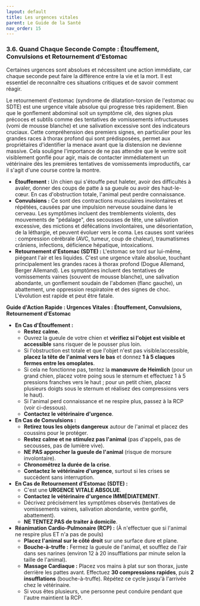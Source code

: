 ```yaml
---
layout: default
title: Les urgences vitales
parent: Le Guide de la Santé
nav_order: 15
---
```


### **3.6. Quand Chaque Seconde Compte : Étouffement, Convulsions et Retournement d'Estomac**

Certaines urgences sont absolues et nécessitent une action immédiate, car chaque seconde peut faire la différence entre la vie et la mort. Il est essentiel de reconnaître ces situations critiques et de savoir comment réagir.

Le retournement d'estomac (syndrome de dilatation-torsion de l'estomac ou SDTE) est une urgence vitale absolue qui progresse très rapidement. Bien que le gonflement abdominal soit un symptôme clé, des signes plus précoces et subtils comme des tentatives de vomissements infructueuses (vomi de mousse blanche) et une salivation excessive sont des indicateurs cruciaux. Cette compréhension des premiers signes, en particulier pour les grandes races à thorax profond qui sont prédisposées, permet aux propriétaires d'identifier la menace avant que la distension ne devienne massive. Cela souligne l'importance de ne pas attendre que le ventre soit visiblement gonflé pour agir, mais de contacter immédiatement un vétérinaire dès les premières tentatives de vomissements improductifs, car il s'agit d'une course contre la montre.

*   **Étouffement :** Un chien qui s'étouffe peut haleter, avoir des difficultés à avaler, donner des coups de patte à sa gueule ou avoir des haut-le-cœur. En cas d'obstruction totale, l'animal peut perdre connaissance.
*   **Convulsions :** Ce sont des contractions musculaires involontaires et répétées, causées par une impulsion nerveuse soudaine dans le cerveau. Les symptômes incluent des tremblements violents, des mouvements de "pédalage", des secousses de tête, une salivation excessive, des mictions et défécations involontaires, une désorientation, de la léthargie, et peuvent évoluer vers le coma. Les causes sont variées : compression cérébrale (AVC, tumeur, coup de chaleur), traumatismes crâniens, infections, déficience hépatique, intoxications.
*   **Retournement d'Estomac (SDTE) :** L'estomac se tord sur lui-même, piégeant l'air et les liquides. C'est une urgence vitale absolue, touchant principalement les grandes races à thorax profond (Dogue Allemand, Berger Allemand). Les symptômes incluent des tentatives de vomissements vaines (souvent de mousse blanche), une salivation abondante, un gonflement soudain de l'abdomen (flanc gauche), un abattement, une oppression respiratoire et des signes de choc. L'évolution est rapide et peut être fatale.

**Guide d'Action Rapide : Urgences Vitales : Étouffement, Convulsions, Retournement d'Estomac**

*   **En Cas d'Étouffement :**
    *   **Restez calme.**
    *   Ouvrez la gueule de votre chien et **vérifiez si l'objet est visible et accessible** sans risquer de le pousser plus loin.
    *   Si l'obstruction est totale et que l'objet n'est pas visible/accessible, **placez la tête de l'animal vers le bas** et donnez **1 à 5 claques fermes entre les omoplates**.
    *   Si cela ne fonctionne pas, tentez la **manœuvre de Heimlich** (pour un grand chien, placez votre poing sous le sternum et effectuez 1 à 5 pressions franches vers le haut ; pour un petit chien, placez plusieurs doigts sous le sternum et réalisez des compressions vers le haut).
    *   Si l'animal perd connaissance et ne respire plus, passez à la RCP (voir ci-dessous).
    *   **Contactez le vétérinaire d'urgence**.
*   **En Cas de Convulsions :**
    *   **Retirez tous les objets dangereux** autour de l'animal et placez des coussins pour le protéger.
    *   **Restez calme et ne stimulez pas l'animal** (pas d'appels, pas de secousses, pas de lumière vive).
    *   **NE PAS approcher la gueule de l'animal** (risque de morsure involontaire).
    *   **Chronométrez la durée de la crise**.
    *   **Contactez le vétérinaire d'urgence**, surtout si les crises se succèdent sans interruption.
*   **En Cas de Retournement d'Estomac (SDTE) :**
    *   C'est une **URGENCE VITALE ABSOLUE**.
    *   **Contactez le vétérinaire d'urgence IMMÉDIATEMENT**.
    *   Décrivez précisément les symptômes observés (tentatives de vomissements vaines, salivation abondante, ventre gonflé, abattement).
    *   **NE TENTEZ PAS de traiter à domicile**.
*   **Réanimation Cardio-Pulmonaire (RCP) :** (À n'effectuer que si l'animal ne respire plus ET n'a pas de pouls)
    *   **Placez l'animal sur le côté droit** sur une surface dure et plane.
    *   **Bouche-à-truffe :** Fermez la gueule de l'animal, et soufflez de l'air dans ses narines (environ 12 à 20 insufflations par minute selon la taille de l'animal).
    *   **Massage Cardiaque :** Placez vos mains à plat sur son thorax, juste derrière les pattes avant. Effectuez **30 compressions rapides**, puis **2 insufflations** (bouche-à-truffe). Répétez ce cycle jusqu'à l'arrivée chez le vétérinaire.
    *   Si vous êtes plusieurs, une personne peut conduire pendant que l'autre maintient la RCP. 